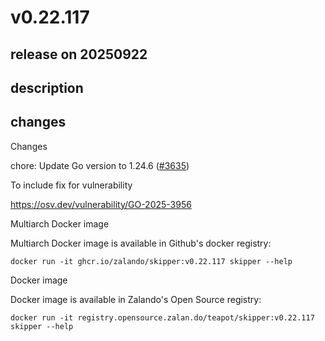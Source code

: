 # v0.22.117

## release on 20250922
## description
## changes
Changes

chore: Update Go version to 1.24.6 (<a class="issue-link js-issue-link" data-error-text="Failed to load title" data-id="3441012560" data-permission-text="Title is private" data-url="https://github.com/zalando/skipper/issues/3635" data-hovercard-type="pull_request" data-hovercard-url="/zalando/skipper/pull/3635/hovercard" href="https://github.com/zalando/skipper/pull/3635">#3635</a>)

To include fix for vulnerability  

<a href="https://osv.dev/vulnerability/GO-2025-3956" rel="nofollow">https://osv.dev/vulnerability/GO-2025-3956</a>

Multiarch Docker image

Multiarch Docker image is available in Github's docker registry:

    docker run -it ghcr.io/zalando/skipper:v0.22.117 skipper --help

Docker image

Docker image is available in Zalando's Open Source registry:

    docker run -it registry.opensource.zalan.do/teapot/skipper:v0.22.117 skipper --help


